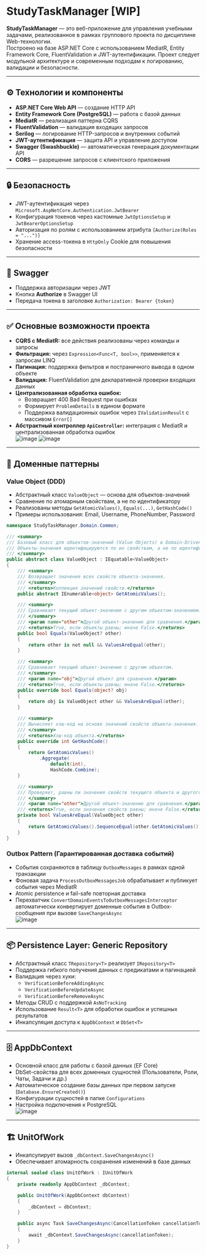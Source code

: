 # StudyTaskManager [WIP]

**StudyTaskManager** — это веб-приложение для управления учебными задачами, реализованное в рамках группового проекта по дисциплине Web-технологии.  
Построено на базе ASP.NET Core с использованием MediatR, Entity Framework Core, FluentValidation и JWT-аутентификации. Проект следует модульной архитектуре и современным подходам к логированию, валидации и безопасности.

---

## ⚙️ Технологии и компоненты

- **ASP.NET Core Web API** — создание HTTP API  
- **Entity Framework Core (PostgreSQL)** — работа с базой данных  
- **MediatR** — реализация паттерна CQRS  
- **FluentValidation** — валидация входящих запросов  
- **Serilog** — логирование HTTP-запросов и внутренних событий  
- **JWT-аутентификация** — защита API и управление доступом  
- **Swagger (Swashbuckle)** — автоматическая генерация документации API  
- **CORS** — разрешение запросов с клиентского приложения  

---

## 🔒 Безопасность

- JWT-аутентификация через `Microsoft.AspNetCore.Authentication.JwtBearer`  
- Конфигурация токенов через кастомные `JwtOptionsSetup` и `JwtBearerOptionsSetup`  
- Авторизация по ролям с использованием атрибута `[Authorize(Roles = "...")]`  
- Хранение access-токена в `HttpOnly` Cookie для повышения безопасности  

---

## 📑 Swagger

- Поддержка авторизации через JWT  
- Кнопка **Authorize** в Swagger UI  
- Передача токена в заголовке `Authorization: Bearer {token}`  

---

## ✅ Основные возможности проекта

- **CQRS с MediatR:** все действия реализованы через команды и запросы  
- **Фильтрация:** через `Expression<Func<T, bool>>`, применяется к запросам LINQ  
- **Пагинация:** поддержка фильтров и постраничного вывода в одном объекте  
- **Валидация:** FluentValidation для декларативной проверки входящих данных  
- **Централизованная обработка ошибок:**  
  - Возвращает 400 Bad Request при ошибках  
  - Формирует `ProblemDetails` в едином формате  
  - Поддержка валидационных ошибок через `IValidationResult` с массивом `Error[]`  
- **Абстрактный контроллер `ApiController`:** интеграция с MediatR и централизованная обработка ошибок  
![image](https://github.com/user-attachments/assets/b1453d19-4e8e-4f25-a5ec-4b2def0493cb)
![image](https://github.com/user-attachments/assets/faba8347-4f3c-470c-8988-0cce583d9ede)

---

## 🧱 Доменные паттерны

### Value Object (DDD)

- Абстрактный класс `ValueObject` — основа для объектов-значений  
- Сравнение по атомарным свойствам, а не по идентификатору  
- Реализованы методы `GetAtomicValues()`, `Equals(...)`, `GetHashCode()`  
- Примеры использования: Email, Username, PhoneNumber, Password

```csharp
namespace StudyTaskManager.Domain.Common;

/// <summary>
/// Базовый класс для объектов-значений (Value Objects) в Domain-Driven Design.
/// Объекты-значения идентифицируются по их свойствам, а не по идентификатору.
/// </summary>
public abstract class ValueObject : IEquatable<ValueObject>
{
    /// <summary>
    /// Возвращает значения всех свойств объекта-значения.
    /// </summary>
    /// <returns>Коллекция значений свойств.</returns>
    public abstract IEnumerable<object> GetAtomicValues();

    /// <summary>
    /// Сравнивает текущий объект-значение с другим объектом-значением.
    /// </summary>
    /// <param name="other">Другой объект-значение для сравнения.</param>
    /// <returns>True, если объекты равны; иначе False.</returns>
    public bool Equals(ValueObject? other)
    {
        return other is not null && ValuesAreEqual(other);
    }

    /// <summary>
    /// Сравнивает текущий объект-значение с другим объектом.
    /// </summary>
    /// <param name="obj">Другой объект для сравнения.</param>
    /// <returns>True, если объекты равны; иначе False.</returns>
    public override bool Equals(object? obj)
    {
        return obj is ValueObject other && ValuesAreEqual(other);
    }

    /// <summary>
    /// Вычисляет хэш-код на основе значений свойств объекта-значения.
    /// </summary>
    /// <returns>Хэш-код объекта.</returns>
    public override int GetHashCode()
    {
        return GetAtomicValues()
            .Aggregate(
                default(int),
                HashCode.Combine);
    }

    /// <summary>
    /// Проверяет, равны ли значения свойств текущего объекта и другого объекта-значения.
    /// </summary>
    /// <param name="other">Другой объект-значение для сравнения.</param>
    /// <returns>True, если значения свойств равны; иначе False.</returns>
    private bool ValuesAreEqual(ValueObject other)
    {
        return GetAtomicValues().SequenceEqual(other.GetAtomicValues());
    }
}
```

### Outbox Pattern (Гарантированная доставка событий)

- События сохраняются в таблицу `OutboxMessages` в рамках одной транзакции  
- Фоновая задача `ProcessOutboxMessagesJob` обрабатывает и публикует события через MediatR  
- Atomic persistence и fail-safe повторная доставка  
- Перехватчик `ConvertDomainEventsToOutboxMessagesInterceptor` автоматически конвертирует доменные события в Outbox-сообщения при вызове `SaveChangesAsync`  
![image](https://github.com/user-attachments/assets/96347de2-0a7a-4cb2-bdaf-72761a6cf261)

---

## 📦 Persistence Layer: Generic Repository

- Абстрактный класс `TRepository<T>` реализует `IRepository<T>`  
- Поддержка гибкого получения данных с предикатами и пагинацией  
- Валидация через хуки:  
  - `VerificationBeforeAddingAsync`  
  - `VerificationBeforeUpdateAsync`  
  - `VerificationBeforeRemoveAsync`  
- Методы CRUD с поддержкой `AsNoTracking`  
- Использование `Result<T>` для обработки ошибок и успешных результатов  
- Инкапсуляция доступа к `AppDbContext` и `DbSet<T>`  

---

## 🗄 AppDbContext

- Основной класс для работы с базой данных (EF Core)  
- DbSet-свойства для всех доменных сущностей (Пользователи, Роли, Чаты, Задачи и др.)  
- Автоматическое создание базы данных при первом запуске (`Database.EnsureCreated()`)  
- Конфигурации сущностей в папке `Configurations`  
- Настройка подключения к PostgreSQL  
![image](https://github.com/user-attachments/assets/cbe07b26-c5df-445a-a41d-6a18a4bc46b6)

---

## 🏗 UnitOfWork

- Инкапсулирует вызов `_dbContext.SaveChangesAsync()`  
- Обеспечивает атомарность сохранения изменений в базе данных  

```csharp
internal sealed class UnitOfWork : IUnitOfWork
{
    private readonly AppDbContext _dbContext;

    public UnitOfWork(AppDbContext dbContext)
    {
        _dbContext = dbContext;
    }

    public async Task SaveChangesAsync(CancellationToken cancellationToken = default)
    {
        await _dbContext.SaveChangesAsync(cancellationToken);
    }
}
```
